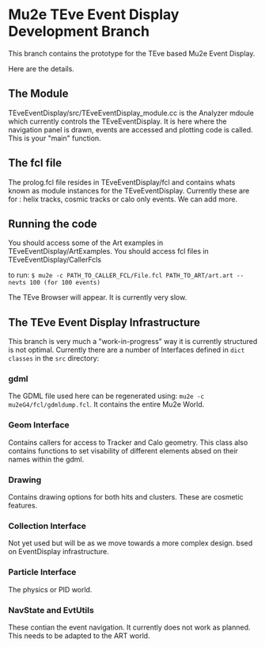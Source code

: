 # Mu2e TEve Event Display Development Branch

This branch contains the prototype for the TEve based Mu2e Event Display.

Here are the details.

## The Module

TEveEventDisplay/src/TEveEventDisplay_module.cc is the Analyzer mdoule which currently controls the TEveEventDisplay. It is here where the navigation panel is drawn, events are accessed and plotting code is called. This is your "main" function.

## The fcl file

The prolog.fcl file resides in TEveEventDisplay/fcl and contains whats known as module instances for the TEveEventDisplay. Currently these are for : helix tracks, cosmic tracks or calo only events. We can add more.

## Running the code

You should access some of the Art examples in TEveEventDisplay/ArtExamples. You should access fcl files in TEveEventDisplay/CallerFcls

to run: ```$ mu2e -c PATH_TO_CALLER_FCL/File.fcl PATH_TO_ART/art.art --nevts 100 (for 100 events)```

The TEve Browser will appear. It is currently very slow.

## The TEve Event Display Infrastructure

This branch is very much a "work-in-progress" way it is currently structured is not optimal. Currently there are a number of Interfaces defined in ``dict classes`` in the ``src`` directory:

### gdml

The GDML file used here can be regenerated using: ```mu2e -c mu2eG4/fcl/gdmldump.fcl```. It contains the entire Mu2e World.

### Geom Interface

Contains callers for access to Tracker and Calo geometry. This class also contains functions to set visability of different elements absed on their names within the gdml.

### Drawing

Contains drawing options for both hits and clusters. These are cosmetic features.

### Collection Interface

Not yet used but will be as we move towards a more complex design. bsed on EventDisplay infrastructure.

### Particle Interface

The physics or PID world.

### NavState and EvtUtils

These contian the event navigation. It currently does not work as planned. This needs to be adapted to the ART world.


